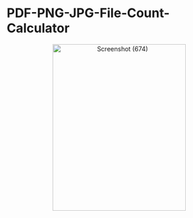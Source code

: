 # PDF-PNG-JPG-File-Count-Calculator


<p align="center">
<a data-flickr-embed="true" href="https://www.flickr.com/photos/197661703@N05/53036783755/in/dateposted-public/" title="Screenshot (674)"><img src="https://live.staticflickr.com/65535/53036783755_1f9bdb56c5_o.png" width="299" height="374" alt="Screenshot (674)"/></a>
</p>


 


